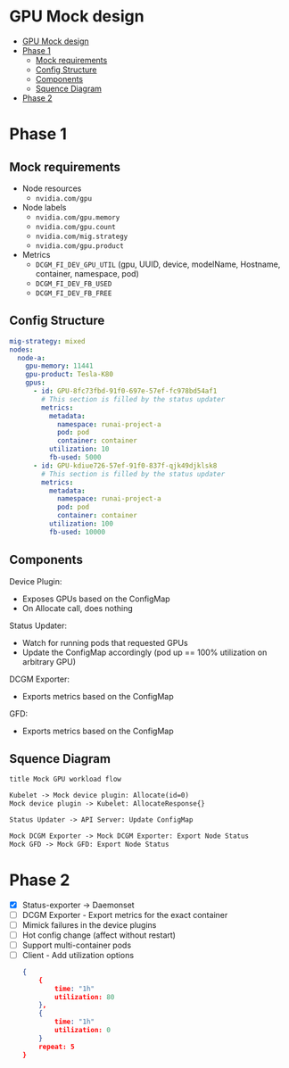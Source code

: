 # GPU Mock design

- [GPU Mock design](#gpu-mock-design)
- [Phase 1](#phase-1)
  - [Mock requirements](#mock-requirements)
  - [Config Structure](#config-structure)
  - [Components](#components)
  - [Squence Diagram](#squence-diagram)
- [Phase 2](#phase-2)

# Phase 1

## Mock requirements 

- Node resources
  - `nvidia.com/gpu`
- Node labels
  - `nvidia.com/gpu.memory`
  - `nvidia.com/gpu.count`
  - `nvidia.com/mig.strategy`
  - `nvidia.com/gpu.product`
- Metrics
  - `DCGM_FI_DEV_GPU_UTIL` (gpu, UUID, device, modelName, Hostname, container, namespace, pod)
  - `DCGM_FI_DEV_FB_USED`
  - `DCGM_FI_DEV_FB_FREE`

## Config Structure

```yml
mig-strategy: mixed
nodes:
  node-a:
    gpu-memory: 11441
    gpu-product: Tesla-K80
    gpus:
      - id: GPU-8fc73fbd-91f0-697e-57ef-fc978bd54af1
        # This section is filled by the status updater
        metrics:
          metadata:
            namespace: runai-project-a
            pod: pod
            container: container
          utilization: 10
          fb-used: 5000
      - id: GPU-kdiue726-57ef-91f0-837f-qjk49djklsk8
        # This section is filled by the status updater
        metrics:
          metadata:
            namespace: runai-project-a
            pod: pod
            container: container
          utilization: 100
          fb-used: 10000
```

## Components

Device Plugin:

- Exposes GPUs based on the ConfigMap
- On Allocate call, does nothing

Status Updater:

- Watch for running pods that requested GPUs
- Update the ConfigMap accordingly (pod up == 100% utilization on arbitrary GPU)

DCGM Exporter:

- Exports metrics based on the ConfigMap

GFD:

- Exports metrics based on the ConfigMap

## Squence Diagram

```https://sequencediagram.org
title Mock GPU workload flow

Kubelet -> Mock device plugin: Allocate(id=0)
Mock device plugin -> Kubelet: AllocateResponse{}

Status Updater -> API Server: Update ConfigMap

Mock DCGM Exporter -> Mock DCGM Exporter: Export Node Status
Mock GFD -> Mock GFD: Export Node Status
```

# Phase 2

- [x] Status-exporter -> Daemonset
- [ ] DCGM Exporter - Export metrics for the exact container
- [ ] Mimick failures in the device plugins
- [ ] Hot config change (affect without restart)
- [ ] Support multi-container pods
- [ ] Client - Add utilization options
  ```json
  {
      {
          time: "1h"
          utilization: 80
      },
      {
          time: "1h"
          utilization: 0
      }
      repeat: 5
  }
  ```

